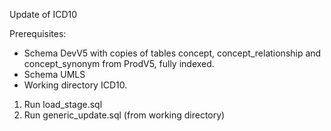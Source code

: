 Update of ICD10

Prerequisites:
- Schema DevV5 with copies of tables concept, concept_relationship and concept_synonym from ProdV5, fully indexed. 
- Schema UMLS
- Working directory ICD10.

1. Run load_stage.sql
2. Run generic_update.sql (from working directory)

 